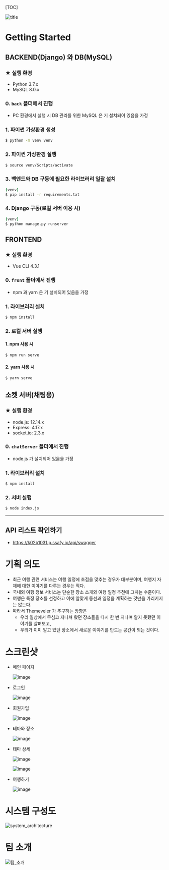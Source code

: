[TOC]

![title](https://user-images.githubusercontent.com/52685206/84097014-517c0d00-aa3e-11ea-948f-531a30fa9ca6.png)



# Getting Started

## BACKEND(Django) 와 DB(MySQL)

### ★ 실행 환경

* Python 3.7.x
* MySQL 8.0.x



### 0. `back` 폴더에서 진행

* PC 환경에서 실행 시 DB 관리를 위한 MySQL 은 기 설치되어 있음을 가정



### 1. 파이썬 가상환경 생성

```bash
$ python -m venv venv
```



### 2. 파이썬 가상환경 실행

```bash
$ source venv/Scripts/activate
```



### 3. 백엔드와 DB 구동에 필요한 라이브러리 일괄 설치

```bash
(venv)
$ pip install -r requirements.txt
```



### 4. Django 구동(로컬 서버 이용 시)

```bash
(venv)
$ python manage.py runserver
```





## FRONTEND

### ★ 실행 환경

* Vue CLI 4.3.1



### 0. `front` 폴더에서 진행

* npm 과 yarn 은 기 설치되어 있음을 가정



### 1. 라이브러리 설치

```bash
$ npm install
```



### 2. 로컬 서버 실행

#### 1. npm 사용 시

```bash
$ npm run serve
```

#### 2. yarn 사용 시

```bash
$ yarn serve
```





## 소켓 서버(채팅용)

### ★ 실행 환경

* node.js: 12.14.x
* Express: 4.17.x
* socket.io: 2.3.x

### 0. `chatServer` 폴더에서 진행

* node.js 가 설치되어 있음을 가정



### 1. 라이브러리 설치

```bash
$ npm install
```



### 2. 서버 실행

```bash
$ node index.js
```



-----

## API 리스트 확인하기

* https://k02b1031.p.ssafy.io/api/swagger





# 기획 의도

* 최근 여행 관련 서비스는 여행 일정에 초점을 맞추는 경우가 대부분이며, 여행지 자체에 대한 이야기를 다루는 경우는 적다.
* 국내외 여행 정보 서비스는 단순한 장소 소개와 여행 일정 추천에 그치는 수준이다.
* 여행은 특정 장소를 선정하고 이에 알맞게 동선과 일정을 계획하는 것만을 가리키지는 않는다.
* 따라서 Themeveler 가 추구하는 방향은
  * 우리 일상에서 무심코 지나쳐 왔던 장소들을 다시 한 번 지나며 알지 못했던 이야기를 살펴보고,
  * 우리가 이미 알고 있던 장소에서 새로운 이야기를 만드는 공간이 되는 것이다.





# 스크린샷

* 메인 페이지

  ![image](https://user-images.githubusercontent.com/52685206/84012779-0a950580-a9b3-11ea-854e-7ab8b96f3051.png)

* 로그인

  ![image](https://user-images.githubusercontent.com/52685206/84012859-28fb0100-a9b3-11ea-9ff3-ef813aaf29f9.png)

* 회원가입

  ![image](https://user-images.githubusercontent.com/52685206/84015970-9577ff00-a9b7-11ea-8e53-5fba8fdce7d5.png)

* 테마와 장소

  ![image](https://user-images.githubusercontent.com/52685206/84013258-a58ddf80-a9b3-11ea-9b42-27e2456255db.png)

* 테마 상세

  ![image](https://user-images.githubusercontent.com/52685206/84013553-087f7680-a9b4-11ea-86f3-0e95dd3f33dd.png)

  ![image](https://user-images.githubusercontent.com/52685206/84013491-f30a4c80-a9b3-11ea-904c-9ec1c485180c.png)

* 여행하기

  ![image](https://user-images.githubusercontent.com/52685206/84013786-5a280100-a9b4-11ea-847f-1591c1ea2d02.png)





# 시스템 구성도

![system_architecture](https://user-images.githubusercontent.com/52685206/83960368-0984ab00-a8c3-11ea-8d65-8aedfda66c53.png)





# 팀 소개

![팀_소개](https://user-images.githubusercontent.com/52685206/84097016-53de6700-aa3e-11ea-979d-b7be9c120825.png)

